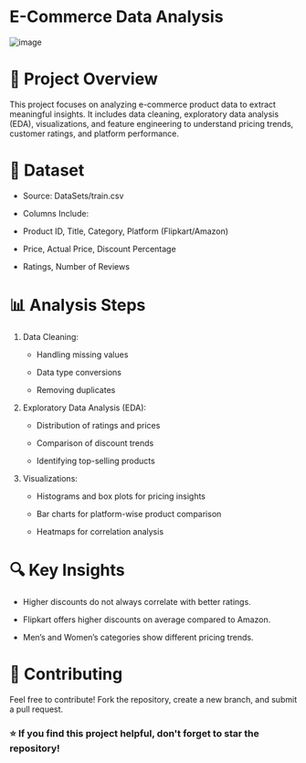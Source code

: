 # E-Commerce Data Analysis
![image](https://github.com/user-attachments/assets/2eca24eb-dc8b-4509-b933-20eeba09dd1c)

# 📌 Project Overview

This project focuses on analyzing e-commerce product data to extract meaningful insights. It includes data cleaning, exploratory data analysis (EDA), visualizations, and feature engineering to understand pricing trends, customer ratings, and platform performance.

# 📂 Dataset

- Source: DataSets/train.csv

- Columns Include:

- Product ID, Title, Category, Platform (Flipkart/Amazon)

- Price, Actual Price, Discount Percentage

- Ratings, Number of Reviews

# 📊 Analysis Steps

1) Data Cleaning:

    - Handling missing values
    
    - Data type conversions
    
    - Removing duplicates

2) Exploratory Data Analysis (EDA):

    - Distribution of ratings and prices
    
    - Comparison of discount trends
    
    - Identifying top-selling products

3) Visualizations:

    - Histograms and box plots for pricing insights
    
    - Bar charts for platform-wise product comparison
    
    - Heatmaps for correlation analysis

# 🔍 Key Insights

- Higher discounts do not always correlate with better ratings.

- Flipkart offers higher discounts on average compared to Amazon.

- Men’s and Women’s categories show different pricing trends.

# 📜 Contributing

Feel free to contribute! Fork the repository, create a new branch, and submit a pull request.

### ⭐ If you find this project helpful, don't forget to star the repository!
